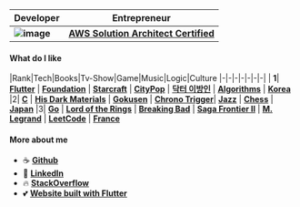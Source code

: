 |Developer |Entrepreneur |
|-|-|
| __![image](https://images.youracclaim.com/size/64x64/images/4bc21d8b-4afe-4fbd-9a90-a9de8bf7b240/AWS-SolArchitect-Associate-2020.png)__ | __[AWS Solution Architect Certified](https://www.youracclaim.com/badges/bb0f9de1-9b3c-4f39-a185-5085a7823187/)__ |

#### What do I like

|Rank|Tech|Books|Tv-Show|Game|Music|Logic|Culture
|-|-|-|-|-|-|-|
| __1__| [__Flutter__](https://flutter.dev/docs/get-started/install) | [__Foundation__](https://en.wikipedia.org/wiki/Foundation_series) | [__Starcraft__](https://www.youtube.com/watch?v=Jen46qkZVNI) | [__CityPop__](https://www.youtube.com/watch?v=fp2psphgAK4&t=23m41s)  | [__닥터 이방인__](https://en.wikipedia.org/wiki/Doctor_Stranger) | [__Algorithms__](https://github.com/agavrel/Nailing-the-Coding-Interview) | [__Korea__](https://www.youtube.com/watch?v=6btsEOWHlnc)
|2| [__C__](https://github.com/agavrel/42_CheatSheet) | [__His Dark Materials__](https://en.wikipedia.org/wiki/His_Dark_Materials) | [__Gokusen__](https://www.imdb.com/title/tt0292765/) | [__Chrono Trigger__](https://en.wikipedia.org/wiki/Chrono_Trigger)| [__Jazz__](https://www.youtube.com/watch?v=rDwOweS4viY) | [__Chess__](https://www.chess.com/member/agavrel) | [__Japan__](https://www.youtube.com/watch?v=q48xVf-AbmA)
|3| [__Go__](https://golang.org/) | [__Lord of the Rings__](https://en.wikipedia.org/wiki/The_Lord_of_the_Rings) | [__Breaking Bad__](https://www.imdb.com/title/tt0903747/) | [__Saga Frontier II__](https://en.wikipedia.org/wiki/SaGa_Frontier_2) | [__M. Legrand__](https://www.youtube.com/watch?v=_8yOVYTkgPs) | [__LeetCode__](https://leetcode.com/agavrel/) | [__France__](https://en.wikipedia.org/wiki/Baguette)


#### More about me
- :coffee: [__Github__](https://github.com/agavrel)
- 🧐 [__LinkedIn__](https://www.linkedin.com/in/antonin-gavrel-086b2618/)
- :fire: [__StackOverflow__](https://stackoverflow.com/users/3161139/antonin-gavrel)
- :two_hearts: [__Website built with Flutter__](https://agavrel.github.io/)


<!--
**agavrel/agavrel** is a ✨ _special_ ✨ repository because its `README.md` (this file) appears on your GitHub profile.

Here are some ideas to get you started:

- 🔭 I’m currently working on ...
- 🌱 I’m currently learning ...
- 👯 I’m looking to collaborate on ...
- 🤔 I’m looking for help with ...
- 💬 Ask me about ...
- 📫 How to reach me: ...
- 😄 Pronouns: ...
- ⚡ Fun fact: ...
-->
